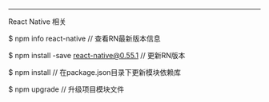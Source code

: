 ----
React Native 相关

$ npm info react-native  // 查看RN最新版本信息

$ npm install -save react-native@0.55.1 // 更新RN版本

$ npm install   // 在package.json目录下更新模块依赖库

$ npm upgrade   // 升级项目模块文件

